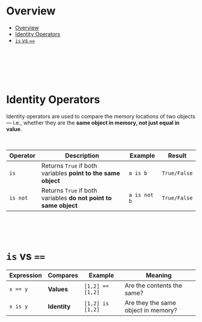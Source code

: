 # Overview

- [Overview](#overview)
- [Identity Operators](#identity-operators)
- [`is` vs `==`](#is-vs-)

&nbsp;

&nbsp;

&nbsp;

# Identity Operators

Identity operators are used to compare the memory locations of two objects — i.e., whether they are the **same object in memory, not just equal in value**.

&nbsp;

| Operator | Description                                                      | Example      | Result       |
| -------- | ---------------------------------------------------------------- | ------------ | ------------ |
| `is`     | Returns `True` if both variables **point to the same object**    | `a is b`     | `True/False` |
| `is not` | Returns `True` if both variables **do not point to same object** | `a is not b` | `True/False` |

&nbsp;

&nbsp;

# `is` vs `==`

| Expression | Compares     | Example          | Meaning                             |
| ---------- | ------------ | ---------------- | ----------------------------------- |
| `x == y`   | **Values**   | `[1,2] == [1,2]` | Are the contents the same?          |
| `x is y`   | **Identity** | `[1,2] is [1,2]` | Are they the same object in memory? |

&nbsp;

&nbsp;

&nbsp;
